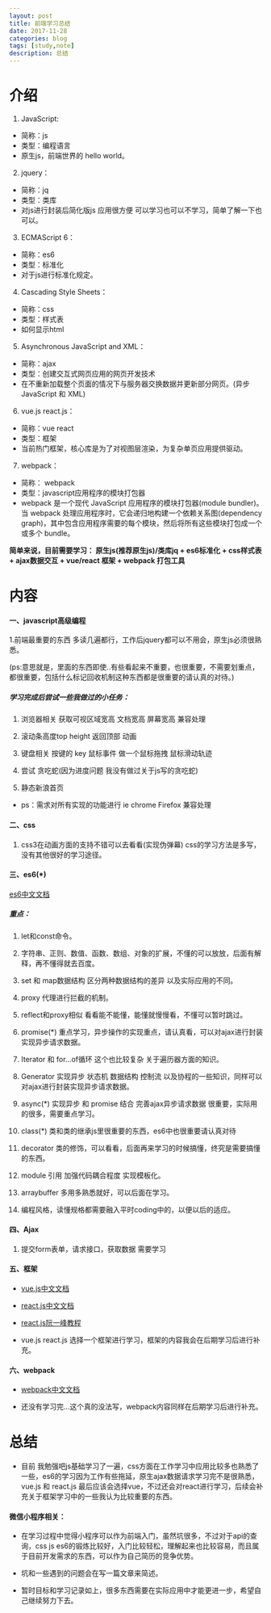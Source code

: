 ```yaml
---
layout: post
title: 前端学习总结
date: 2017-11-28
categories: blog
tags: [study,note]
description: 总结
---
```

# 介绍

1. JavaScript: 
- 简称：js 
- 类型：编程语言
- 原生js，前端世界的 hello world。

2. jquery：
- 简称：jq 
- 类型：类库
- 对js进行封装后简化版js 应用很方便 可以学习也可以不学习，简单了解一下也可以。

3. ECMAScript 6： 
- 简称：es6
- 类型：标准化
- 对于js进行标准化规定。

4. Cascading Style Sheets：
- 简称：css 
- 类型：样式表
- 如何显示html

5. Asynchronous JavaScript and XML：
- 简称：ajax 
- 类型：创建交互式网页应用的网页开发技术
- 在不重新加载整个页面的情况下与服务器交换数据并更新部分网页。(异步 JavaScript 和 XML)

6. vue.js react.js： 
- 简称：vue react
- 类型：框架
- 当前热门框架，核心库是为了对视图层渲染，为复杂单页应用提供驱动。

7. webpack：
- 简称： webpack
- 类型：javascript应用程序的模块打包器
- webpack 是一个现代 JavaScript 应用程序的模块打包器(module bundler)。当 webpack 处理应用程序时，它会递归地构建一个依赖关系图(dependency graph)，其中包含应用程序需要的每个模块，然后将所有这些模块打包成一个或多个 bundle。

**简单来说，目前需要学习： 原生js(推荐原生js)/类库jq + es6标准化 + css样式表 + ajax数据交互 + vue/react 框架 + webpack 打包工具**

# 内容

#### 一、javascript高级编程 

1.前端最重要的东西 多读几遍都行，工作后jquery都可以不用会，原生js必须很熟悉。

(ps:意思就是，里面的东西即使..有些看起来不重要，也很重要，不需要划重点，都很重要，包括什么标记回收机制这种东西都是很重要的请认真的对待。)

##### 学习完成后尝试一些我做过的小任务： 

1. 浏览器相关  获取可视区域宽高   文档宽高  屏幕宽高  兼容处理

2. 滚动条高度top  height    返回顶部  动画

3. 键盘相关 按键的 key   鼠标事件   做一个鼠标拖拽  鼠标滑动轨迹

4. 尝试 贪吃蛇(因为进度问题 我没有做过关于js写的贪吃蛇)

5. 静态新浪首页

- ps：需求对所有实现的功能进行 ie chrome Firefox 兼容处理

#### 二、css

1. css3在动画方面的支持不错可以去看看(实现伪弹幕) css的学习方法是多写，没有其他很好的学习途径。

#### 三、es6(*)

<a href="http://es6.ruanyifeng.com/#README">es6中文文档</a> 

##### 重点：

1. let和const命令。

2. 字符串、正则、数值、函数、数组、对象的扩展，不懂的可以放放，后面有解释，再不懂得就去百度。

3. set 和 map数据结构 区分两种数据结构的差异 以及实际应用的不同。

4. proxy 代理进行拦截的机制。

5. reflect和proxy相似 看看能不能懂，能懂就慢慢看，不懂可以暂时跳过。

6. promise(*) 重点学习，异步操作的实现重点，请认真看，可以对ajax进行封装实现异步请求数据。

7. Iterator 和 for...of循环 这个也比较复杂 关于遍历器方面的知识。

8. Generator 实现异步 状态机 数据结构 控制流 以及协程的一些知识，同样可以对ajax进行封装实现异步请求数据。

9. async(*) 实现异步 和 promise 结合 完善ajax异步请求数据 很重要，实际用的很多，需要重点学习。

10. class(*) 类和类的继承js里很重要的东西，es6中也很重要请认真对待

11. decorator 类的修饰，可以看看，后面再来学习的时候搞懂，终究是需要搞懂的东西。

12. module 引用 加强代码耦合程度 实现模板化。

13. arraybuffer 多用多熟悉就好，可以后面在学习。

14. 编程风格，读懂规格都需要融入平时coding中的，以便以后的适应。

#### 四、Ajax

1. 提交form表单，请求接口，获取数据 需要学习

#### 五、框架

- <a href="https://cn.vuejs.org/v2/guide/installation.html">vue.js中文文档</a>

- <a href="https://doc.react-china.org/docs/installation.html">react.js中文文档</a>

- <a href="http://www.ruanyifeng.com/blog/2015/03/react.html">react.js阮一峰教程</a> 

- vue.js react.js 选择一个框架进行学习，框架的内容我会在后期学习后进行补充。

#### 六、webpack

- <a href="https://doc.webpack-china.org/concepts/">webpack中文文档</a>

- 还没有学习完...这个真的没法写，webpack内容同样在后期学习后进行补充。

# 总结

  - 目前 我勉强吧js基础学习了一遍，css方面在工作学习中应用比较多也熟悉了一些，es6的学习因为工作有些拖延，原生ajax数据请求学习完不是很熟悉，vue.js 和 react.js 最后应该会选择vue，不过还会对react进行学习，后续会补充关于框架学习中的一些我认为比较重要的东西。

#### 微信小程序相关：

  - 在学习过程中觉得小程序可以作为前端入门，虽然坑很多，不过对于api的查询，css js es6的锻炼比较好，入门比较轻松，理解起来也比较容易，而且属于目前开发需求的东西，可以作为自己简历的竞争优势。
  - 坑和一些遇到的问题会在写一篇文章来简述。

  - 暂时目标和学习记录如上，很多东西需要在实际应用中才能更进一步，希望自己继续努力下去。